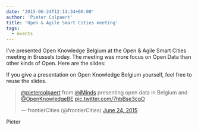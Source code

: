 ```yaml
---
date: '2015-06-24T12:14:34+00:00'
author: 'Pieter Colpaert'
title: 'Open & Agile Smart Cities meeting'
tags:
  - events
---
```


I’ve presented Open Knowledge Belgium at the Open &amp; Agile Smart Cities meeting in Brussels today. The meeting was more focus on Open Data than other kinds of Open. Here are the slides:

<script async="" class="speakerdeck-embed" data-id="e8bb7a5f93e64a41b9f7ab520fb3dc81" data-ratio="1.77777777777778" src="//speakerdeck.com/assets/embed.js"></script>

If you give a presentation on Open Knowledge Belgium yourself, feel free to reuse the slides.

> [@pietercolpaert](https://twitter.com/pietercolpaert) from [@iMinds](https://twitter.com/iMinds) presenting open data in Belgium and [@OpenKnowledgeBE](https://twitter.com/OpenKnowledgeBE) [pic.twitter.com/7hbBse3cgO](http://t.co/7hbBse3cgO)
>
> — frontierCities (@frontierCities) [June 24, 2015](https://twitter.com/frontierCities/status/613641371048611840)

Pieter
